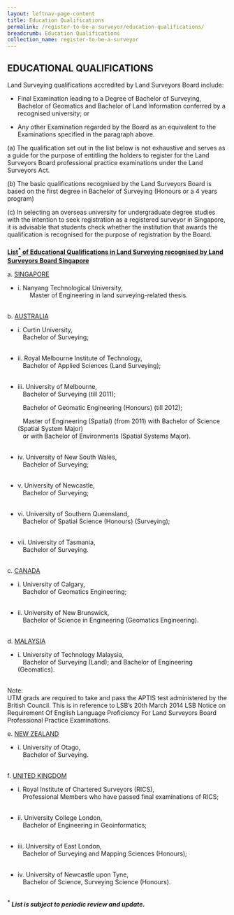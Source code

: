 ```yaml
---
layout: leftnav-page-content
title: Education Qualifications
permalink: /register-to-be-a-surveyor/education-qualifications/
breadcrumb: Education Qualifications
collection_name: register-to-be-a-surveyor
---
```


EDUCATIONAL QUALIFICATIONS
---
<style>
u b sup{
    border-bottom:solid 2px #484848;
    display:inline-block;
    line-height:27px;
}
</style>

Land Surveying qualifications accredited by Land Surveyors Board include:

* Final Examination leading to a Degree of Bachelor of Surveying, Bachelor of Geomatics and Bachelor of Land Information conferred by a recognised university; or

* Any other Examination regarded by the Board as an equivalent to the Examinations specified in the paragraph above.

(a) The qualification set out in the list below is not exhaustive and serves as a guide for the purpose of entitling the holders to register for the Land Surveyors Board professional practice examinations under the Land Surveyors Act.

(b) The basic qualifications recognised by the Land Surveyors Board is based on the first degree in Bachelor of Surveying (Honours or a 4 years program)

(c) In selecting an overseas university for undergraduate degree studies with the intention to seek registration as a registered surveyor in Singapore, it is advisable that students check whether the institution that awards the qualification is recognised for the purpose of registration by the Board.

<u><b>List<sup>*</sup> of Educational Qualifications in Land Surveying recognised by Land Surveyors Board Singapore</b></u>

a. <u>SINGAPORE</u>
   * i. Nanyang Technological University,<br>
        &nbsp;&nbsp;&nbsp;&nbsp;&nbsp;&nbsp; Master of Engineering in land surveying-related thesis.<br><br>
                
b. <u>AUSTRALIA</u>
   * i. Curtin University,<br>
       &nbsp;&nbsp; Bachelor of Surveying;<br><br>

   * ii. Royal Melbourne Institute of Technology,<br>
       &nbsp;&nbsp; Bachelor of Applied Sciences (Land Surveying);<br><br>

   * iii. University of Melbourne,<br>
       &nbsp;&nbsp; Bachelor of Surveying (till 2011);<br>
       
       &nbsp;&nbsp; Bachelor of Geomatic Engineering (Honours) (till 2012);<br>
       
       &nbsp;&nbsp; Master of Engineering (Spatial) (from 2011) with Bachelor of Science (Spatial System Major)<br>
       &nbsp;&nbsp; or with Bachelor of Environments (Spatial Systems Major).<br><br>
       
   * iv. University of New South Wales,<br>
       &nbsp;&nbsp; Bachelor of Surveying;<br><br>
       
   * v. University of Newcastle,<br>
       &nbsp;&nbsp; Bachelor of Surveying;<br><br>
       
   * vi. University of Southern Queensland,<br>
       &nbsp;&nbsp; Bachelor of Spatial Science (Honours) (Surveying);<br><br>
       
   * vii. University of Tasmania,<br>
       &nbsp;&nbsp; Bachelor of Surveying.<br><br>
       
c. <u>CANADA</u>
   * i. University of Calgary,<br>
       &nbsp;&nbsp; Bachelor of Geomatics Engineering;<br><br>
       
   * ii. University of New Brunswick,<br>
       &nbsp;&nbsp; Bachelor of Science in Engineering (Geomatics Engineering).<br><br>
       
d. <u>MALAYSIA</u>
   * i. University of Technology Malaysia,<br>
       &nbsp;&nbsp; Bachelor of Surveying (Land); and Bachelor of Engineering (Geomatics).<br><br>
       
Note:<br>
UTM grads are required to take and pass the APTIS test administered by the British Council. This is in reference to LSB’s 20th March 2014 LSB Notice on Requirement Of English Language Proficiency For Land Surveyors Board Professional Practice Examinations.

e. <u>NEW ZEALAND</u>
   * i. University of Otago,<br>
       &nbsp;&nbsp; Bachelor of Surveying.<br><br>
       
f. <u>UNITED KINGDOM</u>
   * i. Royal Institute of Chartered Surveyors (RICS),<br>
       &nbsp;&nbsp; Professional Members who have passed final examinations of RICS;<br><br>
       
   * ii. University College London,<br>
        &nbsp;&nbsp; Bachelor of Engineering in Geoinformatics;<br><br>
        
   * iii. University of East London,<br>
        &nbsp;&nbsp; Bachelor of Surveying and Mapping Sciences (Honours);<br><br>
        
   * iv. University of Newcastle upon Tyne,<br>
        &nbsp;&nbsp; Bachelor of Science, Surveying Science (Honours).<br><br>
        
<b><sup>*</sup> <i>List is subject to periodic review and update.</i></b>
